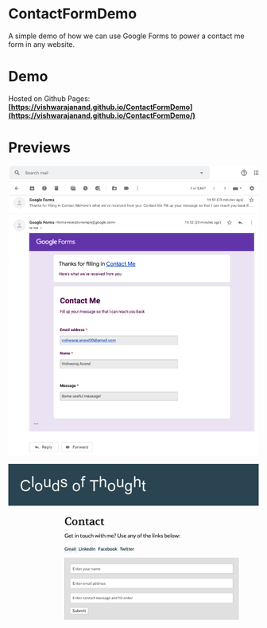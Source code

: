 # ContactFormDemo
A simple demo of how we can use Google Forms to power a contact me form in any website.


# Demo
Hosted on Github Pages:
**[https://vishwarajanand.github.io/ContactFormDemo](https://vishwarajanand.github.io/ContactFormDemo/)**

# Previews
![Google Form Preview](https://raw.githubusercontent.com/vishwarajanand/ContactFormDemo/master/demos/google_forms_demo.png "Google Form Preview")

![MailTo Preview](https://raw.githubusercontent.com/vishwarajanand/ContactFormDemo/master/demos/mailto_email-demo.png "MailTo Preview")

